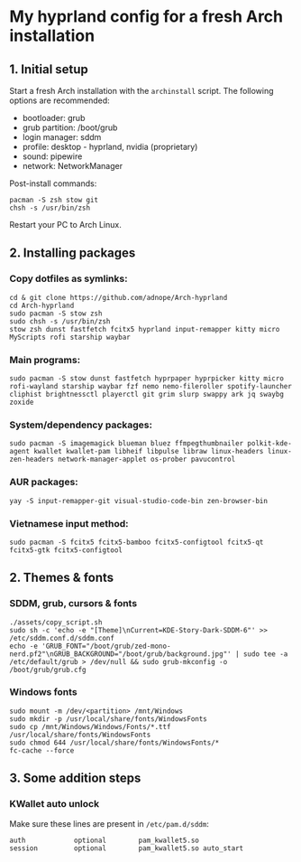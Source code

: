 # My hyprland config for a fresh Arch installation

## 1. Initial setup

Start a fresh Arch installation with the `archinstall` script. The following options are recommended:
- bootloader: grub
- grub partition: /boot/grub
- login manager: sddm
- profile: desktop - hyprland, nvidia (proprietary)
- sound: pipewire
- network: NetworkManager

Post-install commands:
```
pacman -S zsh stow git
chsh -s /usr/bin/zsh
```

Restart your PC to Arch Linux.

## 2. Installing packages

### Copy dotfiles as symlinks:

```
cd & git clone https://github.com/adnope/Arch-hyprland
cd Arch-hyprland
sudo pacman -S stow zsh
sudo chsh -s /usr/bin/zsh
stow zsh dunst fastfetch fcitx5 hyprland input-remapper kitty micro MyScripts rofi starship waybar
```

### Main programs:

```
sudo pacman -S stow dunst fastfetch hyprpaper hyprpicker kitty micro rofi-wayland starship waybar fzf nemo nemo-fileroller spotify-launcher cliphist brightnessctl playerctl git grim slurp swappy ark jq swaybg zoxide
```

### System/dependency packages:

```
sudo pacman -S imagemagick blueman bluez ffmpegthumbnailer polkit-kde-agent kwallet kwallet-pam libheif libpulse libraw linux-headers linux-zen-headers network-manager-applet os-prober pavucontrol
```

### AUR packages:

```
yay -S input-remapper-git visual-studio-code-bin zen-browser-bin
```

### Vietnamese input method:

```
sudo pacman -S fcitx5 fcitx5-bamboo fcitx5-configtool fcitx5-qt fcitx5-gtk fcitx5-configtool
```

## 2. Themes & fonts

### SDDM, grub, cursors & fonts

```
./assets/copy_script.sh
sudo sh -c 'echo -e "[Theme]\nCurrent=KDE-Story-Dark-SDDM-6"' >> /etc/sddm.conf.d/sddm.conf
echo -e 'GRUB_FONT="/boot/grub/zed-mono-nerd.pf2"\nGRUB_BACKGROUND="/boot/grub/background.jpg"' | sudo tee -a /etc/default/grub > /dev/null && sudo grub-mkconfig -o /boot/grub/grub.cfg
```

### Windows fonts

```
sudo mount -m /dev/<partition> /mnt/Windows
sudo mkdir -p /usr/local/share/fonts/WindowsFonts
sudo cp /mnt/Windows/Windows/Fonts/*.ttf /usr/local/share/fonts/WindowsFonts
sudo chmod 644 /usr/local/share/fonts/WindowsFonts/*
fc-cache --force
```

## 3. Some addition steps

### KWallet auto unlock

Make sure these lines are present in `/etc/pam.d/sddm`:
```
auth            optional        pam_kwallet5.so
session         optional        pam_kwallet5.so auto_start
```